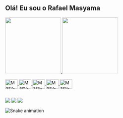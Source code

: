 ## Olá! Eu sou o Rafael Masyama

<div>
  <a href="https://github.com/Masyamaa">
  <img height="180em" src="https://github-readme-stats.vercel.app/api?username=Masyamaa&show_icons=true&theme=dark&include_all_commits=true&count_private=true"/>
  <img height="180em" src="https://github-readme-stats.vercel.app/api/top-langs/?username=Masyamaa&layout=compact&langs_count=16&theme=dark"/>
</div>
  
<div style="display: inline_block"><br>
  <img align="center" alt="Masy-Html" height="30" width="40" src="https://cdn.jsdelivr.net/gh/devicons/devicon/icons/html5/html5-original.svg">
  <img align="center" alt="Masy-Css" height="30" width="40" src="https://cdn.jsdelivr.net/gh/devicons/devicon/icons/css3/css3-original.svg">                               <img align="center" alt="Masy-Js" height="30" width="40" src="https://cdn.jsdelivr.net/gh/devicons/devicon/icons/javascript/javascript-original.svg">                     <img align="center" alt="Masy-Vb" height="30" width="40" src="https://cdn.jsdelivr.net/gh/devicons/devicon/icons/visualstudio/visualstudio-plain.svg">
  <img align="center" alt="Masy-Mysql" height="30" width="40" src="https://cdn.jsdelivr.net/gh/devicons/devicon/icons/mysql/mysql-original.svg">
  <!-- <img align="center" alt="" height="30" width="40" src=""> -->
</div>

##
  
<div>
  <a href="https://www.instagram.com/rafa_masyama/" target="_blank"><img src="https://img.shields.io/badge/Instagram-E4405F?style=for-the-badge&logo=instagram&logoColor=white" target="_blank"></a>
  <a href="https://www.facebook.com/rafael.masyama/" target="_blank"><img src="https://img.shields.io/badge/Facebook-1877F2?style=for-the-badge&logo=facebook&logoColor=white" target="_blank"></a>
  <a href="https://www.twitch.tv/masyama" target="_blank"><img src="https://img.shields.io/badge/Twitch-9146FF?style=for-the-badge&logo=twitch&logoColor=white" target="_blank"></a>
  <!-- <a href="" target="_blank"><img src="" target="_blank"></a> -->
</div>
  
![Snake animation](https://github.com/Masyamaa/Masyamaa/blob/output/github-contribution-grid-snake.svg)
